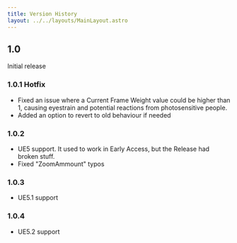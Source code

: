 ```yaml
---
title: Version History
layout: ../../layouts/MainLayout.astro
---
```


## 1.0

Initial release

### 1.0.1 Hotfix

- Fixed an issue where a Current Frame Weight value could be higher than 1, causing eyestrain and potential reactions from photosensitive people.
- Added an option to revert to old behaviour if needed

### 1.0.2

- UE5 support. It used to work in Early Access, but the Release had broken stuff.
- Fixed "ZoomAmmount" typos

### 1.0.3
- UE5.1 support

### 1.0.4
- UE5.2 support